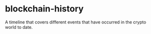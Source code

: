 # blockchain-history
A timeline that covers different events that have occurred in the crypto world to date.
